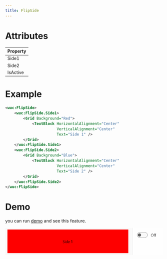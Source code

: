 ```yaml
---
title: FlipSide
---
```


# Attributes
|Property|
|-|
|Side1|
|Side2|
|IsActive|

# Example

```xml
<wuc:FlipSide>
    <wuc:FlipSide.Side1>
        <Grid Background="Red">
            <TextBlock HorizontalAlignment="Center"
                       VerticalAlignment="Center"
                       Text="Side 1" />
        </Grid>
    </wuc:FlipSide.Side1>
    <wuc:FlipSide.Side2>
        <Grid Background="Blue">
            <TextBlock HorizontalAlignment="Center"
                       VerticalAlignment="Center"
                       Text="Side 2" />
        </Grid>
    </wuc:FlipSide.Side2>
</wuc:FlipSide>
```

# Demo
you can run [demo](https://github.com/WinUICommunity/WinUICommunity) and see this feature.

![WinUICommunity](https://raw.githubusercontent.com/WinUICommunity/Resources/main/WinUICommunityDocs/FlipSide.gif)
